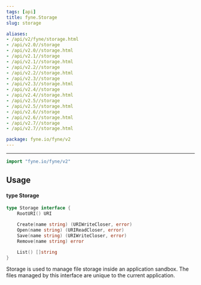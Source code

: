```yaml
---
tags: [api]
title: fyne.Storage
slug: storage

aliases:
- /api/v2/fyne/storage.html
- /api/v2.0//storage
- /api/v2.0//storage.html
- /api/v2.1//storage
- /api/v2.1//storage.html
- /api/v2.2//storage
- /api/v2.2//storage.html
- /api/v2.3//storage
- /api/v2.3//storage.html
- /api/v2.4//storage
- /api/v2.4//storage.html
- /api/v2.5//storage
- /api/v2.5//storage.html
- /api/v2.6//storage
- /api/v2.6//storage.html
- /api/v2.7//storage
- /api/v2.7//storage.html

package: fyne.io/fyne/v2
---
```



---
```go
import "fyne.io/fyne/v2"
```

## Usage

#### type Storage

```go
type Storage interface {
	RootURI() URI

	Create(name string) (URIWriteCloser, error)
	Open(name string) (URIReadCloser, error)
	Save(name string) (URIWriteCloser, error)
	Remove(name string) error

	List() []string
}
```

Storage is used to manage file storage inside an application sandbox. The files managed by this interface are unique to the current application.
